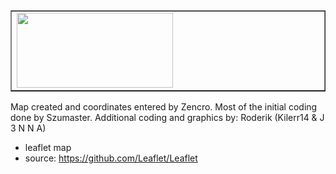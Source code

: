 <table style="border-collapse: collapse; width: 100%;" border="1">
<tbody>
<tr>
<td style="width: 50%;"><a title="2009map"><img src="https://user-images.githubusercontent.com/113251676/199865339-5bb0e6b7-1baa-4269-addc-32ff1fd1d1b8.png" alt="" width="250" height="120" /></a></td>
</tr>
</tbody>
</table>

Map created and coordinates entered by Zencro. 
Most of the initial coding done by Szumaster.
Additional coding and graphics by:
Roderik (Kilerr14 & J 3 N N A)


- leaflet map
- source: https://github.com/Leaflet/Leaflet


